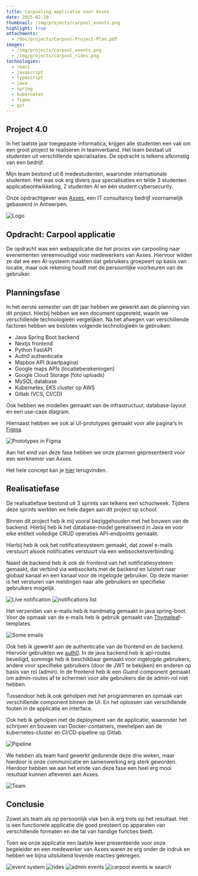 ```yaml
---
title: Carpooling-applicatie voor Axxes
date: 2025-02-20
thumbnail: /img/projects/carpool_events.png
highlight: true
attachments:
  - /doc/projects/Carpool-Project-Plan.pdf
images:
  - /img/projects/carpool_events.png
  - /img/projects/carpool_rides.png
technologies:
  - react
  - javascript
  - typescript
  - java
  - spring
  - kubernetes
  - figma
  - git
---
```


## Project 4.0

In het laatste jaar toegepaste informatica, krijgen alle studenten een vak om
een groot project te realiseren in teamverband. Het team bestaat uit studenten
uit verschillende specialisaties. De opdracht is telkens afkomstig van een bedrijf.

Mijn team bestond uit 6 medestudenten, waaronder internationale studenten. Het
was ook erg divers qua specialisaties en telde 3 studenten
applicatieontwikkeling, 2 studenten AI en één student cybersecurity.

Onze opdrachtgever was [Axxes](https://axxes.com/), een IT consultancy bedrijf
voornamelijk gebaseerd in Antwerpen.

![Logo](/img/projects/carpool_logo.webp)

## Opdracht: Carpool applicatie

De opdracht was een webapplicatie die het proces van carpooling naar evenementen
vereenvoudigd voor medewerkers van Axxes. Hiervoor wilden ze dat we een
AI-systeem maakten dat gebruikers groepeert op basis van locatie, maar ook
rekening houdt met de persoonlijke voorkeuren van de gebruiker.

## Planningsfase

In het eerste semester van dit jaar hebben we gewerkt aan de planning van dit
project. Hierbij hebben we een document opgesteld, waarin we verschillende
technologieën vergelijken. Na het afwegen van verschillende factoren hebben we
besloten volgende technologieën te gebruiken:

- Java Spring Boot backend
- Nextjs frontend
- Python FastAPI
- Auth0 authenticatie
- Mapbox API (kaartpagina)
- Google maps APIs (locatieberekeningen)
- Google Cloud Storage (foto uploads)
- MySQL database
- Kubernetes, EKS cluster op AWS
- Gitlab (VCS, CI/CD)

Ook hebben we modellen gemaakt van de infrastructuur, database-layout en een
use-case diagram.

Hiernaast hebben we ook al UI-prototypes gemaakt voor alle pagina's in
[Figma](http://figma.com/).

![Prototypes in Figma](/img/projects/carpool_prototypes.png)

Aan het eind van deze fase hebben we onze plannen gepresenteerd voor een werknemer van Axxes.

Het hele concept kan je [hier](/doc/projects/Carpool-Project-Plan.pdf) terugvinden.

## Realisatiefase

De realisatiefase bestond uit 3 sprints van telkens een schoolweek. Tijdens
deze sprints werkten we hele dagen aan dit project op school.

Binnen dit project heb ik mij vooral beziggehouden met het bouwen van de
backend. Hierbij heb ik het database-model gerealiseerd in Java en voor elke
entiteit volledige CRUD operaties API-endpoints gemaakt.

Hierbij heb ik ook het notificatiesysteem gemaakt, dat zowel e-mails verstuurt
alsook notificaties verstuurt via een websocketsverbinding.

Naast de backend heb ik ook de frontend van het notificatiesysteem gemaakt, dat
verbind via websockets met de backend en luistert naar globaal kanaal en een
kanaal voor de ingelogde gebruiker. Op deze manier is het versturen van meldingen naar
alle gebruikers en specifieke gebruikers mogelijk.

![Live notification](/img/projects/carpool_live_notification.png)
![notifications list](/img/projects/carpool_notifications.png)

Het verzenden van e-mails heb ik handmatig gemaakt in java spring-boot. Voor de
opmaak van de e-mails heb ik gebruik gemaakt van
[Thymeleaf](https://www.thymeleaf.org/)-templates.

![Some emails](/img/projects/carpool_emails.png)

Ook heb ik gewerkt aan de authenticatie van de frontend en de backend. Hiervoor
gebruikten we [auth0](https://auth0.com/). In de java backend heb ik api-routes
beveiligd, sommige heb ik beschikbaar gemaakt voor ingelogde gebruikers, andere
voor specifieke gebruikers (door de JWT te bekijken) en anderen op basis van
rol (admin).
In de frontend heb ik een _Guard_-component gemaakt om admin-routes af te
schermen voor alle gebruikers die de admin-rol niet hebben.

Tussendoor heb ik ook geholpen met het programmeren en opmaak van verschillende
component binnen de UI. En het oplossen van verschillende fouten in de applicatie en interface.

Ook heb ik geholpen met de deployment van de applicatie, waaronder het
schrijven en bouwen van Docker-containers, meehelpen aan de
kubernetes-cluster en CI/CD-pipeline op Gitlab.

![Pipeline](/img/projects/carpool_pipeline.png)

We hebben als team hard gewerkt gedurende deze drie weken, maar hierdoor is
onze communicatie en samenwerking erg sterk geworden. Hierdoor hebben we aan
het einde van deze fase een heel erg mooi resultaat kunnen afleveren aan Axxes.

![Team](/img/projects/carpool_team.jpg)

## Conclusie

Zowel als team als op persoonlijk vlak ben ik erg trots op het resultaat. Het
is een functionele applicatie die goed presteert op apparaten van verschillende
formaten en die tal van handige functies biedt.

Toen we onze applicatie een laatste keer presenteerde voor onze begeleider en
een medewerker van Axxes waren ze erg onder de indruk en hebben we bijna
uitsluitend lovende reacties gekregen.

![event system](/img/projects/carpool_events.png)
![rides](/img/projects/carpool_rides.png)
![admin events](/img/projects/carpool_admin_events.png)
![carpool events w search](/img/projects/carpool_events_search.png)
